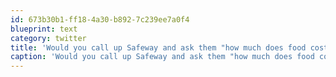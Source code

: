 ```yaml
---
id: 673b30b1-ff18-4a30-b892-7c239ee7a0f4
blueprint: text
category: twitter
title: 'Would you call up Safeway and ask them "how much does food cost?" Guess what: The answer to "How much does a website cost?" is the same'
caption: 'Would you call up Safeway and ask them "how much does food cost?" Guess what: The answer to "How much does a website cost?" is the same'
---
```

